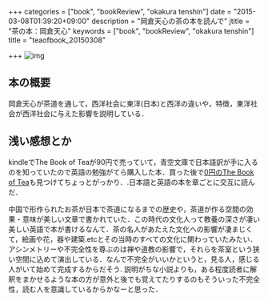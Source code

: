 +++
categories = ["book", "bookReview", "okakura tenshin"]
date = "2015-03-08T01:39:20+09:00"
description = "岡倉天心の茶の本を読んで"
jtitle = "茶の本：岡倉天心"
keywords = ["book", "bookReview", "okakura tenshin"]
title = "teaofbook_20150308"

+++
![img](http://ecx.images-amazon.com/images/I/51EHmwVX%2BBL.jpg)

## 本の概要
岡倉天心が茶道を通して，西洋社会に東洋(日本)と西洋の違いや，特徴，東洋社会が西洋社会に与えた影響を説明している．

## 浅い感想とか
kindleでThe Book of Teaが90円で売っていて，青空文庫で日本語訳が手に入るのを知っていたので英語の勉強がてら購入した本．買った後で[0円のThe Book of Tea](http://www.amazon.co.jp/dp/B000JQUVMC/)も見つけてちょっとがっかり．.日本語と英語の本を章ごとに交互に読んだ．

中国で形作られたお茶が日本で茶道になるまでの歴史や，茶道が作る空間の効果・意味が美しい文章で書かれていた．この時代の文化人って教養の深さが凄い美しい英語で本が書けるなんて．茶の名人があたえた文化への影響が凄まじくて，絵画や花，器や建築.etcとその当時のすべての文化に関わっていたみたい．アシンメトリーや不完全性を尊ぶのは禅や道教の影響で，それらを茶室という狭い空間に込めて演出している．なんで不完全がいいかというと，見る人，感じる人がいて始めて完成するからだそう. 説明がちな小説よりも，ある程度読者に解釈をまかせるような本の方が意外と後でも覚えてたりするのもそういった不完全性，読む人を意識しているからかなーと思った．

